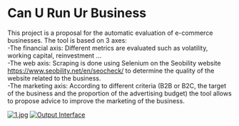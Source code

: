 # Can U Run Ur Business

This project is a proposal for the automatic evaluation of e-commerce businesses. The tool is based on 3 axes: <br>
-The financial axis: Different metrics are evaluated such as volatility, working capital, reinvestment ... <br>
-The web axis: Scraping is done using Selenium on the Seobility website https://www.seobility.net/en/seocheck/ to determine the quality of the website related to the business.<br>
-The marketing axis: According to different criteria (B2B or B2C, the target of the business and the proportion of the advertising budget) the tool allows to propose advice to improve the marketing of the business.<br>


[![1.jpg](https://i.postimg.cc/tCVJtKq6/1.jpg)](https://postimg.cc/VdmzzHbs)
[![Output Interface](https://i.postimg.cc/nh4LNqQc/2.jpg)](https://postimg.cc/YvSkWG3J)



